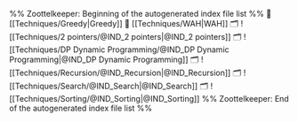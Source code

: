 %% Zoottelkeeper: Beginning of the autogenerated index file list  %%
📄 [[Techniques/Greedy|Greedy]]
📄 [[Techniques/WAH|WAH]]
🗂️ ![[Techniques/2 pointers/@IND_2 pointers|@IND_2 pointers]]
🗂️ ![[Techniques/DP Dynamic Programming/@IND_DP Dynamic Programming|@IND_DP Dynamic Programming]]
🗂️ ![[Techniques/Recursion/@IND_Recursion|@IND_Recursion]]
🗂️ ![[Techniques/Search/@IND_Search|@IND_Search]]
🗂️ ![[Techniques/Sorting/@IND_Sorting|@IND_Sorting]]
%% Zoottelkeeper: End of the autogenerated index file list  %%

